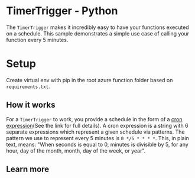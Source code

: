 # TimerTrigger - Python

The `TimerTrigger` makes it incredibly easy to have your functions executed on a schedule. This sample demonstrates a simple use case of calling your function every 5 minutes.

# Setup

Create virtual env with pip in the root azure function folder based on `requirements.txt`.

## How it works

For a `TimerTrigger` to work, you provide a schedule in the form of a [cron expression](https://en.wikipedia.org/wiki/Cron#CRON_expression)(See the link for full details). A cron expression is a string with 6 separate expressions which represent a given schedule via patterns. The pattern we use to represent every 5 minutes is `0 */5 * * * *`. This, in plain text, means: "When seconds is equal to 0, minutes is divisible by 5, for any hour, day of the month, month, day of the week, or year".

## Learn more
